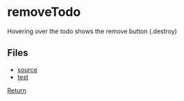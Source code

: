 # removeTodo

Hovering over the todo shows the remove button (.destroy)

## Files

* [source](index.js)
* [test](test.js)

[Return](../../README.md)
